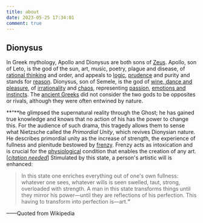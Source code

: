 ```yaml
---
title: about
date: 2023-05-25 17:34:01
comment: true
---
```






## Dionysus

In Greek mythology, Apollo and Dionysus are both sons of [Zeus](https://en.wikipedia.org/wiki/Zeus). Apollo, son of Leto, is the god of the sun, art, music, poetry, plague and disease, of [rational thinking](https://en.wikipedia.org/wiki/Rational_thinking) and order, and appeals to [logic](https://en.wikipedia.org/wiki/Logic), [prudence](https://en.wikipedia.org/wiki/Prudence) and purity and stands for [reason](https://en.wikipedia.org/wiki/Reason). Dionysus, son of Semele, is the god of [wine, dance and pleasure](https://en.wikipedia.org/wiki/Party), of [irrationality](https://en.wikipedia.org/wiki/Irrationality) and [chaos](https://en.wikipedia.org/wiki/Chaos_(cosmogony)), representing [passion](https://en.wikipedia.org/wiki/Passion_(emotion)), [emotions and instincts](https://en.wikipedia.org/wiki/Sentimentality). The [ancient Greeks](https://en.wikipedia.org/wiki/Ancient_Greece) did not consider the two gods to be opposites or rivals, although they were often entwined by nature.



**“**he glimpsed the supernatural reality through the Ghost; he has gained true knowledge and knows that no action of his has the power to change this. For the audience of such drama, this tragedy allows them to sense what Nietzsche called the *Primordial Unity*, which revives Dionysian nature. He describes primordial unity as the increase of strength, the experience of fullness and plenitude bestowed by [frenzy](https://en.wiktionary.org/wiki/frenzy#Noun). Frenzy acts as intoxication and is crucial for the [physiological](https://en.wikipedia.org/wiki/Physiology) condition that enables the creation of any art.[*[citation needed](https://en.wikipedia.org/wiki/Wikipedia:Citation_needed)*] Stimulated by this state, a person's artistic will is enhanced:

> In this state one enriches everything out of one's own fullness: whatever one sees, whatever wills is seen swelled, taut, strong, overloaded with strength. A man in this state transforms things until they mirror his power—until they are reflections of his perfection. This having to transform into perfection is—art.**”**



——Quoted from Wikipedia